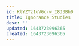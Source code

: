 ```yaml
---
id: KlYZYz1uVGc-w_I8J3Bh0
title: Ignorance Studies
desc: ''
updated: 1643723096365
created: 1643723096365
---
```



